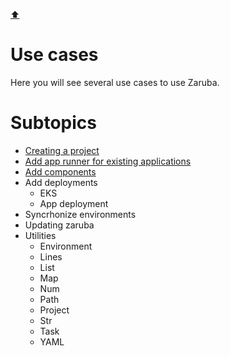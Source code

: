 [⬆️](../README.md)

# Use cases

Here you will see several use cases to use Zaruba.

# Subtopics

* [Creating a project](./creating-a-project.md)
* [Add app runner for existing applications](./add-app-runner-for-existing-applications/README.md)
* [Add components](./add-components/README.md)
* Add deployments
    * EKS
    * App deployment
* Syncrhonize environments
* Updating zaruba
* Utilities
    * Environment
    * Lines
    * List
    * Map
    * Num
    * Path
    * Project
    * Str
    * Task
    * YAML
